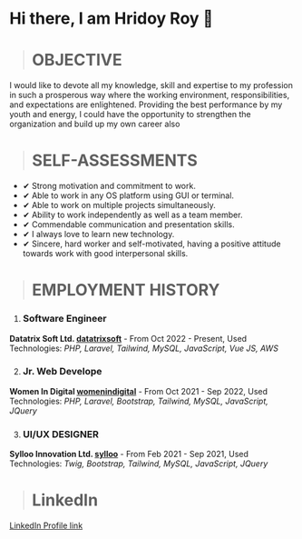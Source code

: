 # Hi there, I am Hridoy Roy 👋


> # OBJECTIVE

I would like to devote all my knowledge, skill and expertise to my profession in such a
prosperous way where the working environment, responsibilities, and expectations are
enlightened. Providing the best performance by my youth and energy, I could have the
opportunity to strengthen the organization and build up my own career also

> # SELF-ASSESSMENTS

- ✔ Strong motivation and commitment to work.
- ✔ Able to work in any OS platform using GUI or terminal.
- ✔ Able to work on multiple projects simultaneously.
- ✔ Ability to work independently as well as a team member.
- ✔ Commendable communication and presentation skills.
- ✔ I always love to learn new technology.
- ✔ Sincere, hard worker and self-motivated, having a positive attitude towards work
   with good interpersonal skills.

> # EMPLOYMENT HISTORY

1. ### Software Engineer
**Datatrix Soft Ltd. [datatrixsoft](https://www.datatrixsoft.com)** - From Oct 2022 - Present, Used Technologies: *PHP, Laravel, Tailwind, MySQL, JavaScript, Vue JS, AWS*

2. ### Jr. Web Develope
**Women In Digital [womenindigital](https://www.womenindigital.net)** - From Oct 2021 - Sep 2022, Used Technologies: *PHP, Laravel, Bootstrap, Tailwind, MySQL, JavaScript, JQuery*

3. ### UI/UX DESIGNER
**Sylloo Innovation Ltd. [sylloo](https://sylloo.com)** - From Feb 2021 - Sep 2021, Used Technologies: *Twig, Bootstrap, Tailwind, MySQL, JavaScript, JQuery*

> # LinkedIn
[LinkedIn Profile link](https://www.linkedin.com/in/hridoy-roy-cse/)
